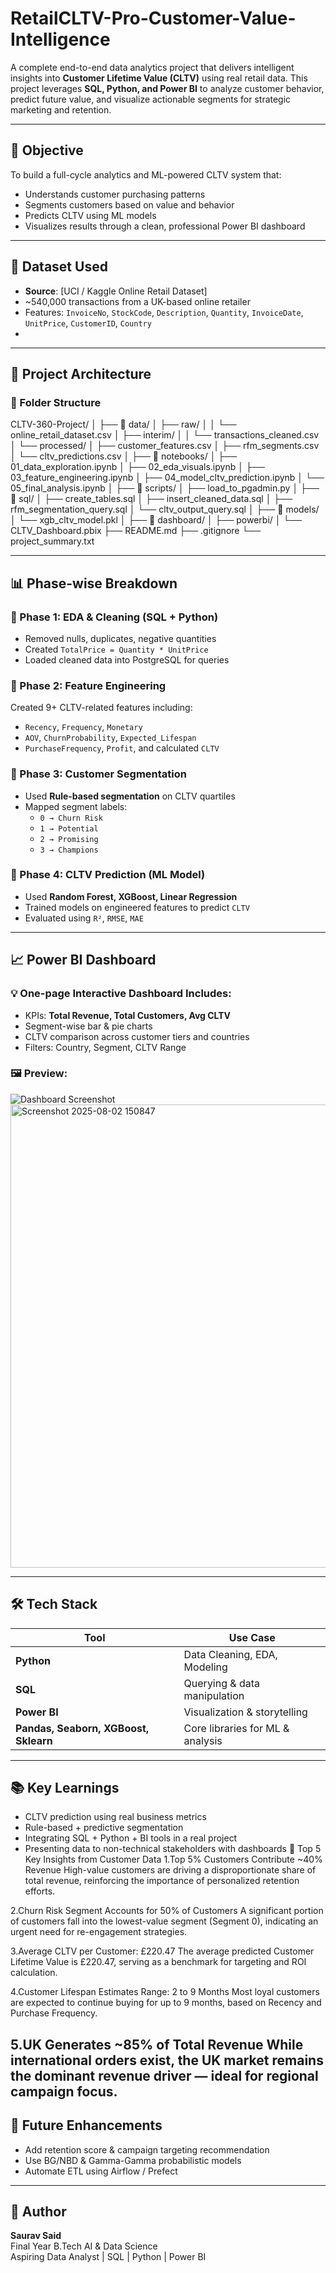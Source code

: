 # RetailCLTV-Pro-Customer-Value-Intelligence


A complete end-to-end data analytics project that delivers intelligent insights into **Customer Lifetime Value (CLTV)** using real retail data. This project leverages **SQL, Python, and Power BI** to analyze customer behavior, predict future value, and visualize actionable segments for strategic marketing and retention.

---

## 📌 Objective

To build a full-cycle analytics and ML-powered CLTV system that:
- Understands customer purchasing patterns
- Segments customers based on value and behavior
- Predicts CLTV using ML models
- Visualizes results through a clean, professional Power BI dashboard

---

## 🧾 Dataset Used

- **Source**: [UCI / Kaggle Online Retail Dataset]
- ~540,000 transactions from a UK-based online retailer
- Features: `InvoiceNo`, `StockCode`, `Description`, `Quantity`, `InvoiceDate`, `UnitPrice`, `CustomerID`, `Country`
- 

---

## 🚀 Project Architecture

### 📁 Folder Structure

CLTV-360-Project/
│
├── 📁 data/
│   ├── raw/
│   │   └── online_retail_dataset.csv
│   ├── interim/
│   │   └── transactions_cleaned.csv
│   └── processed/
│       ├── customer_features.csv
│       ├── rfm_segments.csv
│       └── cltv_predictions.csv
│
├── 📁 notebooks/
│   ├── 01_data_exploration.ipynb
│   ├── 02_eda_visuals.ipynb
│   ├── 03_feature_engineering.ipynb
│   ├── 04_model_cltv_prediction.ipynb
│   └── 05_final_analysis.ipynb
│
├── 📁 scripts/
│   ├── load_to_pgadmin.py
│
├── 📁 sql/
│   ├── create_tables.sql
│   ├── insert_cleaned_data.sql
│   ├── rfm_segmentation_query.sql
│   └── cltv_output_query.sql
│
├── 📁 models/
│   └── xgb_cltv_model.pkl
│
├── 📁 dashboard/
│   ├── powerbi/
│     └── CLTV_Dashboard.pbix
├── README.md
├── .gitignore
└── project_summary.txt


---

## 📊 Phase-wise Breakdown

### 🔹 Phase 1: EDA & Cleaning (SQL + Python)
- Removed nulls, duplicates, negative quantities
- Created `TotalPrice = Quantity * UnitPrice`
- Loaded cleaned data into PostgreSQL for queries

### 🔹 Phase 2: Feature Engineering
Created 9+ CLTV-related features including:
- `Recency`, `Frequency`, `Monetary`
- `AOV`, `ChurnProbability`, `Expected_Lifespan`
- `PurchaseFrequency`, `Profit`, and calculated `CLTV`

### 🔹 Phase 3: Customer Segmentation
- Used **Rule-based segmentation** on CLTV quartiles
- Mapped segment labels:
  - `0 → Churn Risk`
  - `1 → Potential`
  - `2 → Promising`
  - `3 → Champions`

### 🔹 Phase 4: CLTV Prediction (ML Model)
- Used **Random Forest, XGBoost, Linear Regression**
- Trained models on engineered features to predict `CLTV`
- Evaluated using `R²`, `RMSE`, `MAE`

---

## 📈 Power BI Dashboard

### 💡 One-page Interactive Dashboard Includes:
- KPIs: **Total Revenue, Total Customers, Avg CLTV**
- Segment-wise bar & pie charts
- CLTV comparison across customer tiers and countries
- Filters: Country, Segment, CLTV Range

### 🖼️ Preview:

![Dashboard Screenshot](images/sample_dashboard.png)
<img width="1326" height="741" alt="Screenshot 2025-08-02 150847" src="https://github.com/user-attachments/assets/219b638e-8aba-4f86-8d2c-2c0ca67379a2" />


---

## 🛠️ Tech Stack

| Tool        | Use Case                       |
|-------------|--------------------------------|
| **Python**  | Data Cleaning, EDA, Modeling   |
| **SQL**     | Querying & data manipulation   |
| **Power BI**| Visualization & storytelling   |
| **Pandas, Seaborn, XGBoost, Sklearn** | Core libraries for ML & analysis |

---

## 📚 Key Learnings

- CLTV prediction using real business metrics
- Rule-based + predictive segmentation
- Integrating SQL + Python + BI tools in a real project
- Presenting data to non-technical stakeholders with dashboards
📌 Top 5 Key Insights from Customer Data
1.Top 5% Customers Contribute ~40% Revenue
  High-value customers are driving a disproportionate share of total revenue, reinforcing the importance of personalized retention efforts.

2.Churn Risk Segment Accounts for 50% of Customers
  A significant portion of customers fall into the lowest-value segment (Segment 0), indicating an urgent need for re-engagement strategies.

3.Average CLTV per Customer: £220.47
  The average predicted Customer Lifetime Value is £220.47, serving as a benchmark for targeting and ROI calculation.

4.Customer Lifespan Estimates Range: 2 to 9 Months
  Most loyal customers are expected to continue buying for up to 9 months, based on Recency and Purchase Frequency.

5.UK Generates ~85% of Total Revenue
  While international orders exist, the UK market remains the dominant revenue driver — ideal for regional campaign focus.
---

## 🧠 Future Enhancements

- Add retention score & campaign targeting recommendation
- Use BG/NBD & Gamma-Gamma probabilistic models
- Automate ETL using Airflow / Prefect

---

## 🙌 Author

**Saurav Said**  
Final Year B.Tech AI & Data Science  
Aspiring Data Analyst | SQL | Python | Power BI




